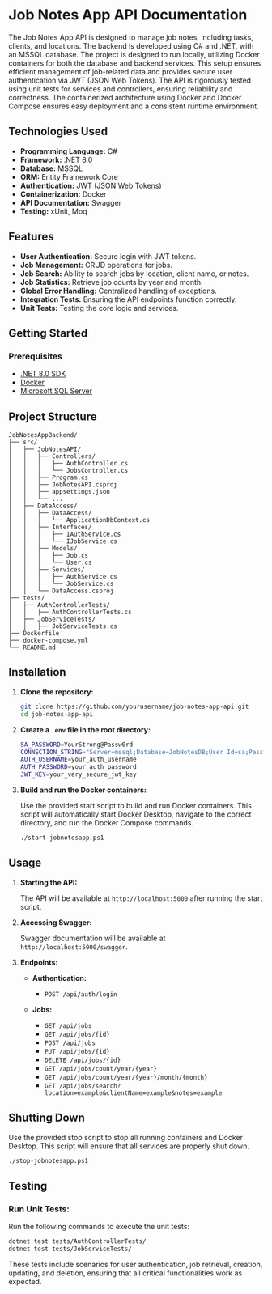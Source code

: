 
# Job Notes App API Documentation

The Job Notes App API is designed to manage job notes, including tasks, clients, and locations. The backend is developed using C# and .NET, with an MSSQL database. The project is designed to run locally, utilizing Docker containers for both the database and backend services. This setup ensures efficient management of job-related data and provides secure user authentication via JWT (JSON Web Tokens). The API is rigorously tested using unit tests for services and controllers, ensuring reliability and correctness. The containerized architecture using Docker and Docker Compose ensures easy deployment and a consistent runtime environment.

## Technologies Used

- **Programming Language:** C#
- **Framework:** .NET 8.0
- **Database:** MSSQL
- **ORM:** Entity Framework Core
- **Authentication:** JWT (JSON Web Tokens)
- **Containerization:** Docker
- **API Documentation:** Swagger
- **Testing:** xUnit, Moq

## Features

- **User Authentication:** Secure login with JWT tokens.
- **Job Management:** CRUD operations for jobs.
- **Job Search:** Ability to search jobs by location, client name, or notes.
- **Job Statistics:** Retrieve job counts by year and month.
- **Global Error Handling:** Centralized handling of exceptions.
- **Integration Tests:** Ensuring the API endpoints function correctly.
- **Unit Tests:** Testing the core logic and services.

## Getting Started

### Prerequisites

- [.NET 8.0 SDK](https://dotnet.microsoft.com/download/dotnet/8.0)
- [Docker](https://www.docker.com/)
- [Microsoft SQL Server](https://www.microsoft.com/en-us/sql-server/sql-server-downloads)

## Project Structure

```
JobNotesAppBackend/
├── src/
│   ├── JobNotesAPI/
│   │   ├── Controllers/
│   │   │   ├── AuthController.cs
│   │   │   └── JobsController.cs
│   │   ├── Program.cs
│   │   ├── JobNotesAPI.csproj
│   │   ├── appsettings.json
│   │   └── ...
│   ├── DataAccess/
│   │   ├── DataAccess/
│   │   │   └── ApplicationDbContext.cs
│   │   ├── Interfaces/
│   │   │   ├── IAuthService.cs
│   │   │   └── IJobService.cs
│   │   ├── Models/
│   │   │   ├── Job.cs
│   │   │   └── User.cs
│   │   ├── Services/
│   │   │   ├── AuthService.cs
│   │   │   └── JobService.cs
│   │   └── DataAccess.csproj
├── tests/
│   ├── AuthControllerTests/
│   │   ├── AuthControllerTests.cs
│   ├── JobServiceTests/
│   │   ├── JobServiceTests.cs
├── Dockerfile
├── docker-compose.yml
└── README.md
```

## Installation

1. **Clone the repository:**

   ```bash
   git clone https://github.com/yourusername/job-notes-app-api.git
   cd job-notes-app-api
   ```

2. **Create a `.env` file in the root directory:**

   ```bash
   SA_PASSWORD=YourStrong@Passw0rd
   CONNECTION_STRING="Server=mssql;Database=JobNotesDB;User Id=sa;Password=YourStrong@Passw0rd;"
   AUTH_USERNAME=your_auth_username
   AUTH_PASSWORD=your_auth_password
   JWT_KEY=your_very_secure_jwt_key
   ```

3. **Build and run the Docker containers:**

   Use the provided start script to build and run Docker containers. This script will automatically start Docker Desktop, navigate to the correct directory, and run the Docker Compose commands.

   ```bash
   ./start-jobnotesapp.ps1
   ```

## Usage

1. **Starting the API:**

   The API will be available at `http://localhost:5000` after running the start script.

2. **Accessing Swagger:**

   Swagger documentation will be available at `http://localhost:5000/swagger`.

3. **Endpoints:**

   - **Authentication:**
     - `POST /api/auth/login`

   - **Jobs:**
     - `GET /api/jobs`
     - `GET /api/jobs/{id}`
     - `POST /api/jobs`
     - `PUT /api/jobs/{id}`
     - `DELETE /api/jobs/{id}`
     - `GET /api/jobs/count/year/{year}`
     - `GET /api/jobs/count/year/{year}/month/{month}`
     - `GET /api/jobs/search?location=example&clientName=example&notes=example`

## Shutting Down

Use the provided stop script to stop all running containers and Docker Desktop. This script will ensure that all services are properly shut down.

   ```bash
   ./stop-jobnotesapp.ps1
   ```

## Testing

### Run Unit Tests:

Run the following commands to execute the unit tests:

```bash
dotnet test tests/AuthControllerTests/
dotnet test tests/JobServiceTests/
```

These tests include scenarios for user authentication, job retrieval, creation, updating, and deletion, ensuring that all critical functionalities work as expected.
